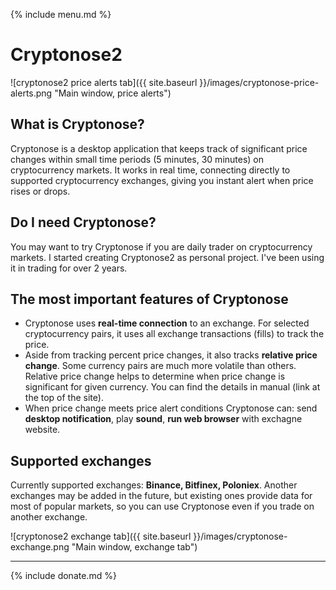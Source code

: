 {% include menu.md %}

# Cryptonose2

![cryptonose2 price alerts tab]({{ site.baseurl }}/images/cryptonose-price-alerts.png "Main window, price alerts")

## What is Cryptonose?
Cryptonose is a desktop application that keeps track of significant price changes within small time periods (5 minutes, 30 minutes) on cryptocurrency markets. It works in real time, connecting directly to supported cryptocurrency exchanges, giving you instant alert when price rises or drops.

## Do I need Cryptonose?
You may want to try Cryptonose if you are daily trader on cryptocurrency markets. I started creating Cryptonose2 as personal project. I've been using it in trading for over 2 years.

## The most important features of Cryptonose
* Cryptonose uses **real-time connection** to an exchange. For selected cryptocurrency pairs, it uses all exchange transactions (fills) to track the price.
* Aside from tracking percent price changes, it also tracks **relative price change**. Some currency pairs are much more volatile than others. Relative price change helps to determine when price change is significant for given currency. You can find the details in manual (link at the top of the site).
* When price change meets price alert conditions Cryptonose can: send **desktop notification**, play **sound**, **run web browser** with exchagne website.

## Supported exchanges
Currently supported exchanges: **Binance, Bitfinex, Poloniex**. Another exchanges may be added in the future, but existing ones provide data for most of popular markets, so you can use Cryptonose even if you trade on another exchange.

![cryptonose2 exchange tab]({{ site.baseurl }}/images/cryptonose-exchange.png "Main window, exchange tab")

___

{% include donate.md %}
